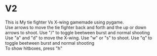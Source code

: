 # V2
This is My tie fighter Vs X-wing gamemade using pygame.<br/>
Use arrows to move the tie fighter back and forth and the up or down arrows to shoot. Use "/" to toggle beetween burst and normal shooting<br/>
Use "a" and "d" to move the X-wing. Use "w" or "s" to shoot.  Use "q" to toggle beetween burst and normal shooting<br/>
To show hitboxes, press "h"<br/>
